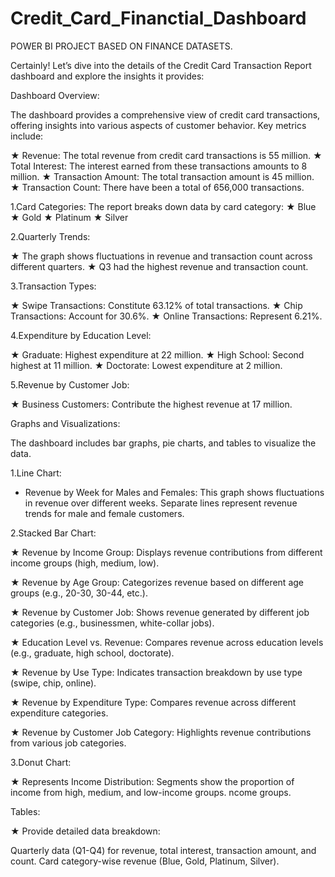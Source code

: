 # Credit_Card_Financtial_Dashboard
POWER BI PROJECT BASED ON FINANCE DATASETS.

Certainly! Let’s dive into the details of the Credit Card Transaction Report dashboard and explore the insights it provides:

Dashboard Overview:

The dashboard provides a comprehensive view of credit card transactions, offering insights into various aspects of customer behavior.
Key metrics include:

★ Revenue: The total revenue from credit card transactions is 55 million.
★ Total Interest: The interest earned from these transactions amounts to 8 million.
★ Transaction Amount: The total transaction amount is 45 million.
★ Transaction Count: There have been a total of 656,000 transactions.

1.Card Categories:
The report breaks down data by card category:
★ Blue
★ Gold
★ Platinum
★ Silver

2.Quarterly Trends:

★ The graph shows fluctuations in revenue and transaction count across different quarters.
★ Q3 had the highest revenue and transaction count.

3.Transaction Types:

★ Swipe Transactions: Constitute 63.12% of total transactions.
★ Chip Transactions: Account for 30.6%.
★ Online Transactions: Represent 6.21%.

4.Expenditure by Education Level:

★ Graduate: Highest expenditure at 22 million.
★ High School: Second highest at 11 million.
★ Doctorate: Lowest expenditure at 2 million.

5.Revenue by Customer Job:

★ Business Customers: Contribute the highest revenue at 17 million.

Graphs and Visualizations:

The dashboard includes bar graphs, pie charts, and tables to visualize the data.

1.Line Chart:

* Revenue by Week for Males and Females:
This graph shows fluctuations in revenue over different weeks.
Separate lines represent revenue trends for male and female customers.

2.Stacked Bar Chart:

★ Revenue by Income Group:
Displays revenue contributions from different income groups (high, medium, low).

★ Revenue by Age Group:
Categorizes revenue based on different age groups (e.g., 20-30, 30-44, etc.).

★ Revenue by Customer Job:
Shows revenue generated by different job categories (e.g., businessmen, white-collar jobs).

★ Education Level vs. Revenue:
Compares revenue across education levels (e.g., graduate, high school, doctorate).

★ Revenue by Use Type:
Indicates transaction breakdown by use type (swipe, chip, online).

★ Revenue by Expenditure Type:
Compares revenue across different expenditure categories.

★ Revenue by Customer Job Category:
Highlights revenue contributions from various job categories.

3.Donut Chart:

★ Represents Income Distribution:
Segments show the proportion of income from high, medium, and low-income groups.
ncome groups.

Tables:

★ Provide detailed data breakdown:

Quarterly data (Q1-Q4) for revenue, total interest, transaction amount, and count.
Card category-wise revenue (Blue, Gold, Platinum, Silver).
